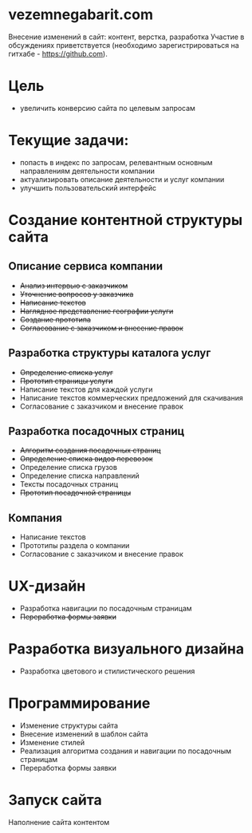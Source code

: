 # vezemnegabarit.com
Внесение изменений в сайт: контент, верстка, разработка 
Участие в обсуждениях приветствуется (необходимо зарегистрироваться на гитхабе - https://github.com).

# Цель
- увеличить конверсию сайта по целевым запросам

# Текущие задачи:
- попасть в индекс по запросам, релевантным основным направлениям деятельности компании
- актуализировать описание деятельности и услуг компании
- улучшить пользовательский интерфейс

# Создание контентной структуры сайта

## Описание сервиса компании
- ~~Анализ интервью с заказчиком~~
- ~~Уточнение вопросов у заказчика~~
- ~~Написание текстов~~
- ~~Наглядное представление географии услуги~~
- ~~Создание прототипа~~
- ~~Согласование с заказчиком и внесение правок~~

## Разработка структуры каталога услуг
- ~~Определение списка услуг~~
- ~~Прототип страницы услуги~~
- Написание текстов для каждой услуги
- Написание текстов коммерческих предложений для скачивания
- Согласование с заказчиком и внесение правок

## Разработка посадочных страниц
- ~~Алгоритм создания посадочных страниц~~
- ~~Определение списка видов перевозок~~
- Определение списка грузов
- Определение списка направлений
- Тексты посадочных страниц
- ~~Прототип посадочной страницы~~

## Компания
- Написание текстов
- Прототипы раздела о компании
- Согласование с заказчиком и внесение правок

# UX-дизайн
- Разработка навигации по посадочным страницам
- ~~Переработка формы заявки~~

# Разработка визуального дизайна
- Разработка цветового и стилистического решения

# Программирование
- Изменение структуры сайта
- Внесение изменений в шаблон сайта
- Изменение стилей
- Реализация алгоритма создания и навигации по посадочным страницам
- Переработка формы заявки

# Запуск сайта
Наполнение сайта контентом

